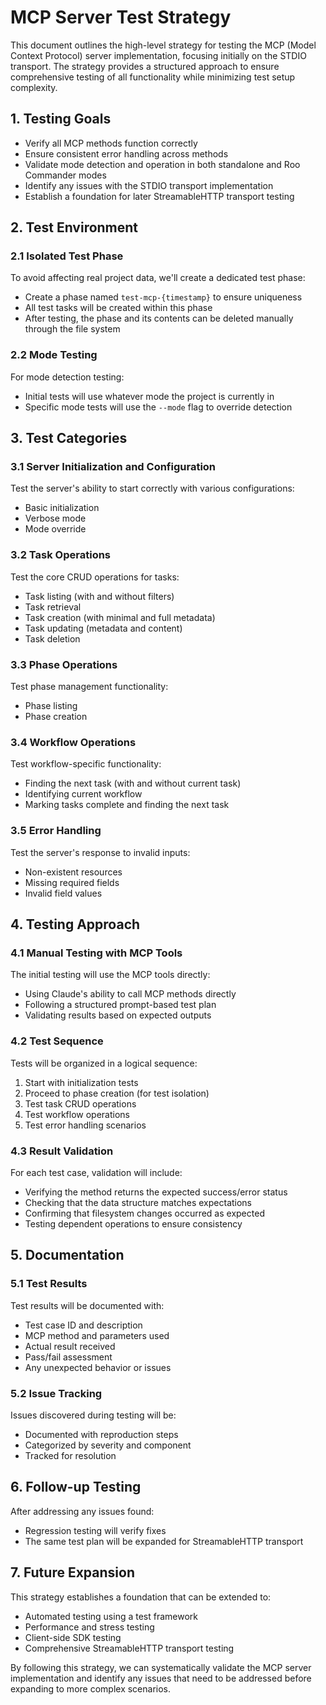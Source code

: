 # MCP Server Test Strategy

This document outlines the high-level strategy for testing the MCP (Model Context Protocol) server implementation, focusing initially on the STDIO transport. The strategy provides a structured approach to ensure comprehensive testing of all functionality while minimizing test setup complexity.

## 1. Testing Goals

- Verify all MCP methods function correctly
- Ensure consistent error handling across methods
- Validate mode detection and operation in both standalone and Roo Commander modes
- Identify any issues with the STDIO transport implementation
- Establish a foundation for later StreamableHTTP transport testing

## 2. Test Environment

### 2.1 Isolated Test Phase

To avoid affecting real project data, we'll create a dedicated test phase:

- Create a phase named `test-mcp-{timestamp}` to ensure uniqueness
- All test tasks will be created within this phase
- After testing, the phase and its contents can be deleted manually through the file system

### 2.2 Mode Testing

For mode detection testing:
- Initial tests will use whatever mode the project is currently in
- Specific mode tests will use the `--mode` flag to override detection

## 3. Test Categories

### 3.1 Server Initialization and Configuration

Test the server's ability to start correctly with various configurations:
- Basic initialization
- Verbose mode
- Mode override

### 3.2 Task Operations

Test the core CRUD operations for tasks:
- Task listing (with and without filters)
- Task retrieval
- Task creation (with minimal and full metadata)
- Task updating (metadata and content)
- Task deletion

### 3.3 Phase Operations

Test phase management functionality:
- Phase listing
- Phase creation

### 3.4 Workflow Operations

Test workflow-specific functionality:
- Finding the next task (with and without current task)
- Identifying current workflow
- Marking tasks complete and finding the next task

### 3.5 Error Handling

Test the server's response to invalid inputs:
- Non-existent resources
- Missing required fields
- Invalid field values

## 4. Testing Approach

### 4.1 Manual Testing with MCP Tools

The initial testing will use the MCP tools directly:
- Using Claude's ability to call MCP methods directly
- Following a structured prompt-based test plan
- Validating results based on expected outputs

### 4.2 Test Sequence

Tests will be organized in a logical sequence:
1. Start with initialization tests
2. Proceed to phase creation (for test isolation)
3. Test task CRUD operations
4. Test workflow operations
5. Test error handling scenarios

### 4.3 Result Validation

For each test case, validation will include:
- Verifying the method returns the expected success/error status
- Checking that the data structure matches expectations
- Confirming that filesystem changes occurred as expected
- Testing dependent operations to ensure consistency

## 5. Documentation

### 5.1 Test Results

Test results will be documented with:
- Test case ID and description
- MCP method and parameters used
- Actual result received
- Pass/fail assessment
- Any unexpected behavior or issues

### 5.2 Issue Tracking

Issues discovered during testing will be:
- Documented with reproduction steps
- Categorized by severity and component
- Tracked for resolution

## 6. Follow-up Testing

After addressing any issues found:
- Regression testing will verify fixes
- The same test plan will be expanded for StreamableHTTP transport

## 7. Future Expansion

This strategy establishes a foundation that can be extended to:
- Automated testing using a test framework
- Performance and stress testing
- Client-side SDK testing
- Comprehensive StreamableHTTP transport testing

By following this strategy, we can systematically validate the MCP server implementation and identify any issues that need to be addressed before expanding to more complex scenarios.